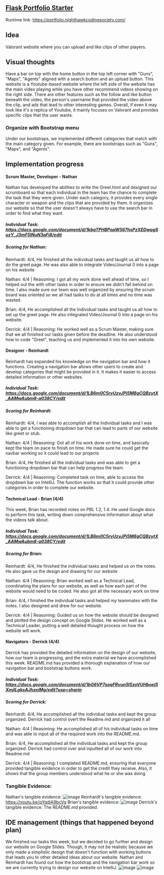 ## [Flask Portfolio Starter](https://nighthawkcodingsociety.com/projectsearch/details/Flask%20Portfolio%20Starter)
Runtime link: https://portfolio.nighthawkcodingsociety.com/

## Idea
Valorant website where you can upload and like clips of other players.

## Visual thoughts
Have a bar on top with the home button in the top left corner with "Guns", "Maps", "Agents" aligned with a search button and an upload button. This website is a Youtube-based website where the left side of the website has the main video playing while you have other recommend videos showing on the right side. There are other features such as the follow and like button beneath the video, the person's username that provided the video above the clip, and ads that lead to other interesting games. Overall, if even it may look like it's a replica of Youtube, it mainly focuses on Valorant and provides specific clips that the user wants.

### Organize with Bootstrap menu
Under our bootstraps, we implemented different categories that match with the main category given. For example, there are bootstraps such as "Guns", "Maps", and "Agents".

## Implementation progress 
#### Scrum Master, Developer - Nathan 
Nathan has developed the abilities to write the Greet.html and designed our scrumboard so that each individual in the team has the chance to complete the task that they were given. Under each category, it provides every single character or weapon and the clips that are provided by them. It organizes our website so that the user doesn't always have to use the search bar in order to find what they want.
##### Individual Task: https://docs.google.com/document/d/1kbqTPHBPopW567hsPzXEDwqgSuzY_J3mF5lNuN3aFi8/edit
##### Scoring for Nathan:
Reinhardt: 4/4, He finished all the individual tasks and taught us all how to do the greet page. He was also able to integrate Video/Journal 0 into a page on his website

Nathan: 4/4 | Reasoning: I got all my work done well ahead of time, so I helped out the with other tasks in order to ensure we didn’t fall behind on time. I also made sure our team was well organized by ensuring the scrum board was oriented so we all had tasks to do at all times and no time was wasted.

Brian: 4/4, He accomplished all the Individual tasks and taught us all how to set up the greet page. He also integrated Video/Journal 0 into a page on his website.

Derrick: 4/4 | Reasoning: He worked well as a Scrum Master, making sure that we all finished our tasks given before the deadline.  He also understood how to code "Greet", teaching us and implemented it into his own website.
#### Designer - Reinhardt 
Reinhardt has expanded his knowledge on the navigation bar and how it functions. Creating a navigation bar allows other users to create and develop categories that might be provided in it. It makes it easier to access detailed information or other websites.
##### Individual Task: https://docs.google.com/document/d/1LB6m0C5rvUzvJPi5M8gCQBzytX_AAMwAubm8-a038CY/edit
##### Scoring for Reinhardt: 
Reinhardt: 4/4, I was able to accomplish all the Individual tasks and I was able to get a functioning dropdown bar that can lead to parts of our website like greet or stub.

Nathan: 4/4 | Reasoning: Got all of his work done on time, and basically kept the team on pace to finish on time. He made sure he could get the navbar working so it could lead to our projects

Brian: 4/4, He finished all the individual tasks and was able to get a functioning dropdown bar that can help progress the team.

Derrick: 4/4 | Reasoning: Completed task on time, able to access the dropdown bar on IntelliJ. The function works so that it could provide other categories in order to complete our website.
#### Technical Lead - Brian (4/4)
This week, Brian has recorded notes on PBL 1.2, 1.4. He used Google docs to perform this task, writing down comprehensive information about what the videos talk about. 
##### Individual Task: https://docs.google.com/document/d/1LB6m0C5rvUzvJPi5M8gCQBzytX_AAMwAubm8-a038CY/edit
##### Scoring for Brian:
Reinhardt: 4/4, He finished the individual tasks and helped us on the notes. He also gave us the design and drawing for our website

Nathan: 4/4 | Reasoning: Brian worked well as a Technical Lead, coordinating the plans for our website, as well as how each part of the website would need to be coded. He also got all the necessary work on time

Brian: 4/4, I finished the individual tasks and helped my teammates with the notes. I also designed and drew for our website.

Derrick: 4/4 | Reasoning: Guided us on how the website should be designed and plotted the design concept on Google Slides. He worked well as a Technical Leader, putting a well detailed thought process on how the website will work.
#### Navigators - Derrick (4/4)
Derrick has provided the detailed information on the design of our website, how our team is progressing, and the extra material we have accomplished this week. README.md has provided a thorough explanation of how our navigation bar and bootstrap buttons work.
##### Individual Task: https://docs.google.com/document/d/1bG6VP7soqFRvun5I5zoVUHboej5XmjlLgksAJhzeiMg/edit?usp=sharin
##### Scoring for Derrick: 
Reinhardt: 4/4, He accomplished all the individual tasks and kept the group organized. Derrick had control overt the Readme.md and organized it all

Nathan: 4/4 | Reasoning: He accomplished all of his individual tasks on time and was able to input all of the required work into the README.md.

Brian: 4/4, He accomplished all the individual tasks and kept the group organized. Derrick had control over and inputted all of our work into Readme.md

Derrick: 4/4 | Reasoning: I completed README.md, ensuring that everyone provided tangible evidence in order to get the credit they receive. Also, it shows that the group members understood what he or she was doing
### Tangible Evidence:
Nathan's tangible evidence: ![image](https://user-images.githubusercontent.com/89278326/132079639-72c2348d-e5e5-4c0e-9457-18ca27374a99.png)
Reinhardt's tangible evidence: https://youtu.be/qYqdiA9bcVg 
Brian's tangible evidence: ![image](https://user-images.githubusercontent.com/89278326/132078853-bae362de-f8b5-4220-98e8-17e118a4f153.png)
Derrick's tangible evidence: The README.md provided.
## IDE management (things that happened beyond plan)
We finished our tasks this week, but we decided to go further and design our website on Google Slides. Though, it may not be realistic because we only made a simplistic design that doesn't function with working buttons that leads you to other detailed ideas about our website. Nathan and Reinhardt has found out how the bootstrap and the navigation bar work so we are currently trying to design our website on IntelliJ.
![image](https://user-images.githubusercontent.com/89278326/131947167-4570d6fb-dc4d-425d-83c1-86443ad53c5c.png)
![image](https://user-images.githubusercontent.com/89278326/132065975-16978d82-3176-4487-9a61-81f9da8d6fdb.png)


